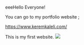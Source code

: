 eeeHello Everyone!

You can go to my portfolio website ;

https://www.keremkaleli.com/

This is my first website.
![](https://media.giphy.com/media/yAu8St5YUEtxD34VSs/giphy.gif)
